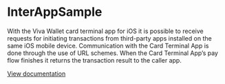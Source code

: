 # InterAppSample

With the Viva Wallet card terminal app for iOS it is possible to receive requests for initiating transactions from third-party apps installed on the same iOS mobile device. Communication with the Card Terminal App is done through the use of URL schemes. When the Card Terminal App’s pay flow finishes it returns the transaction result to the caller app.

[View documentation](https://developer.vivawallet.com/pos-api-integration/pos-terminal-app/)
